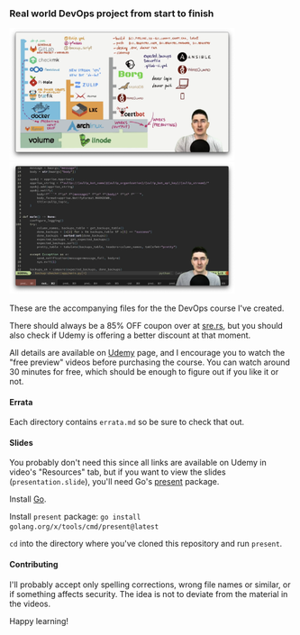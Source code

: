 ### Real world DevOps project from start to finish

<img src="assets/img1.png" alt="do-p.com-scheme" width="400"/> <img src="assets/img2.png" alt="backup-checker-coding" width="400"/>

These are the accompanying files for the the DevOps course I've created.

There should always be a 85% OFF coupon over at [sre.rs](https://sre.rs),
but you should also check if Udemy is offering a better discount at that moment.

All details are available on [Udemy](https://www.udemy.com/course/real-world-devops-project-from-start-to-finish/?referralCode=9AC467077593D22878A2) page, and I encourage you to watch the
"free preview" videos before purchasing the course. You can watch around 30 minutes for free, which should be enough to figure out if you like it or not.

#### Errata

Each directory contains `errata.md` so be sure to check that out.

#### Slides

You probably don't need this since all links are available on Udemy in video's "Resources" tab, but if you want to view the slides (`presentation.slide`), you'll need Go's [present](https://pkg.go.dev/golang.org/x/tools/present) package.

Install [Go](https://go.dev/).

Install `present` package:
`go install golang.org/x/tools/cmd/present@latest`

`cd` into the directory where you've cloned this repository and run `present`.

#### Contributing

I'll probably accept only spelling corrections, wrong file names or similar, or if something affects security. The idea is not to deviate from the material in the videos.

Happy learning!
